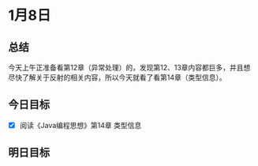 # 1月8日

## 总结

今天上午正准备看第12章（异常处理）的，发现第12、13章内容都巨多，并且想尽快了解关于反射的相关内容，所以今天就看了看第14章（类型信息）。

## 今日目标

- [x] 阅读《Java编程思想》第14章 类型信息

## 明日目标

